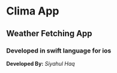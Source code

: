 # Clima App

## Weather Fetching App

### Developed in swift language for ios

**Developed By:** *Siyahul Haq*